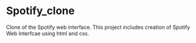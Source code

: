 # Spotify_clone
Clone of the Spotify web interface.
This project includes creation of Spotify Web Interfcae using html and css.

